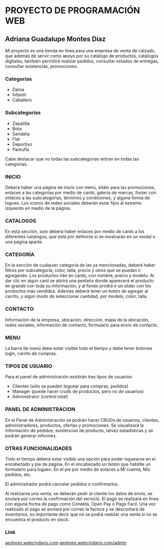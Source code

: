 <h1>PROYECTO  DE  PROGRAMACIÓN  WEB</h1>
<h2>Adriana Guadalupe Montes Díaz</h2>

<p>Mi proyecto es una tienda en línea para una empresa de venta de calzado, que además de servir como apoyo por su catálogo de productos, catálogos digitales, también permitirá realizar pedidos, consultar estados de entregas, consultar existencias, promociones.</p>

<h3>Categorias</h3>
<ul>
  <li>Dama</li>
  <li>Infantil</li>
  <li>Caballero</li>
</ul>

<h3>Subcategorias</h3>
<ul>
  <li>Zapatilla</li>
  <li>Bota</li>
  <li>Sandalia</li>
  <li>Flat</li>
  <li>Deportivo</li>
  <li>Pantufla</li>
</ul>

<p>Cabe destacar que no todas las subcategorías entran en todas las categorías.</p> 

<h3>INICIO</h3>

<p>Deberá haber una página de inicio con menú, slider para las promociones, enlaces a las categorías por medio de cards, galeria de marcas, footer con enlaces a las subcategorias, términos y condiciones, y alguna forma de logueo. Los iconos de redes sociales deberán estar fijos al extremo izquierdo en medio de la página.</p>

<h3>CATALOGOS</h3>

<p>En esta sección, solo deberá haber enlaces por medio de cards a los diferentes catalogos, que está por definirse si se mostrarán en un modal o una página aparte.</p>

<h3>CATEGORÍA</h3>

<p>En la sección de cualquier categoría de las ya mencionadas, deberá haber filtros por subcategoría, color, talla,  precio y otros que se puedan ir agregando. Los productos irán en cards, con nombre, precio y modelo. Al dar clic en algún card se abrirá una pestaña donde aparecerá el producto en grande con toda su información, y al fondo prodrá ir un slider con los productos más vendidos. Además deberá tener un botón de agregar al carrito, y algún modo de seleccionar cantidad, por modelo, color, talla.</p>

<h3>CONTACTO</h3>

<p>Información de la empresa, ubicación, dirección, mapa de la ubicación, redes sociales, información de contacto, formulario para envio de contacto.</p>

<h3>MENU</h3>

<p>La barra de menú debe estar visible todo el tiempo y debe tener botones login, carrito de compras.</p>

<h3>TIPOS DE USUARIO</h3>

<p>Para el panel de administración existirán tres tipos de usuarios:</p>

<ul>
  <li>Clientes (sólo se pueden loguear para compras, pedidos)</li>
  <li>Manager (puede hacer cruds de productos, pero no de usuarios)</li>
  <li>Administrator (control total)</li>
</ul>

<h3>PANEL DE ADMINISTRACION</h3>

<p>En el Panel de Administración se podrán hacer CRUDs de usuarios, clientes, administradores, productos, ofertas y promociones. Se visualizará la información de pedidos, existencias de producto,  talvez estadísticas y se podrán generar informes.</p>

<h3>OTRAS FUNCIONALIDADES</h3>

<p>Todo el tiempo deberá estar visible una opción para poder loguearse en  el encabezado y pie de página. En el encabezado un botón que habilite un formulario para logueo. En el  pie por medio de enlaces a Mi cuenta, Mis pedidos, etc.</p>
<p>El administrador podrá cancelar pedidos o confirmarlos.</p>
<p>Al realizarse una venta, se deberán pedir al cliente los datos de envío, se enviará por correo la confirmación del servicio. El pago se realizará en línea con alguna forma de pago como Conekta, Open Pay o Pago Facil. Una vez realizado el pago se enviará por correo la factura y se descontará de inventarios, es importante decir que no se podrá realizar una venta si no se encuentra el producto en stock.</p>

<h3>Link</h3>

<a href="http://aeshoes.webcindario.com/">aeshoes.webcindario.com</a>
<a href="http://aeshoes.webcindario.com/admin">aeshoes.webcindario.com/admin</a>